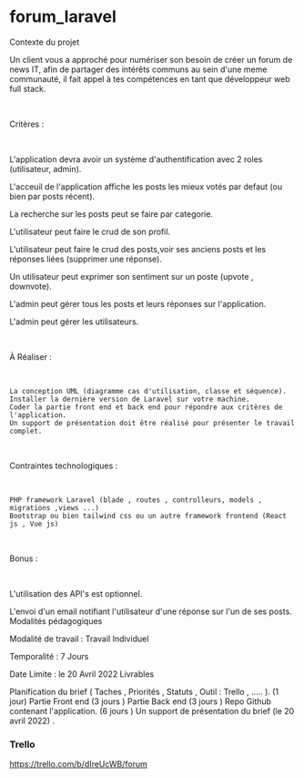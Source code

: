 # forum_laravel

Contexte du projet

Un client vous a approché pour numériser son besoin de créer un forum de news IT, afin de partager des intérêts communs au sein d'une meme communauté, il fait appel à tes compétences en tant que développeur web full stack.

​

Critères :

​

L'application devra avoir un système d'authentification avec 2 roles (utilisateur, admin).

L'acceuil de l'application affiche les posts les mieux votés par defaut (ou bien par posts récent).

La recherche sur les posts peut se faire par categorie.

L'utilisateur peut faire le crud de son profil.

L'utilisateur peut faire le crud des posts,voir ses anciens posts et les réponses liées (supprimer une réponse).

Un utilisateur peut exprimer son sentiment sur un poste (upvote , downvote).

L'admin peut gérer tous les posts et leurs réponses sur l'application.

L'admin peut gérer les utilisateurs.

​

À Réaliser :

​

    La conception UML (diagramme cas d'utilisation, classe et séquence).
    Installer la dernière version de Laravel sur votre machine.
    Coder la partie front end et back end pour répondre aux critères de l'application.
    Un support de présentation doit être réalisé pour présenter le travail complet.

​

Contraintes technologiques :

​

    PHP framework Laravel (blade , routes , controlleurs, models , migrations ,views ...)
    Bootstrap ou bien tailwind css ou un autre framework frontend (React js , Vue js)

​

Bonus :

​

L'utilisation des API's est optionnel.

L'envoi d'un email notifiant l'utilisateur d'une réponse sur l'un de ses posts.
Modalités pédagogiques

Modalité de travail : Travail Individuel

Temporalité : 7 Jours

Date Limite : le 20 Avril 2022
Livrables

Planification du brief ( Taches , Priorités , Statuts ,  Outil : Trello , ..... ). (1 jour)
Partie Front end (3 jours )
Partie Back end (3 jours )
Repo Github contenant l'application. (6 jours )
Un support de présentation du brief (le 20 avril 2022) .




### Trello
https://trello.com/b/dIreUcWB/forum
